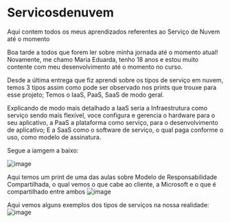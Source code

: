 # Servicosdenuvem
Aqui contem todos os meus aprendizados referentes ao Serviço de Nuvem até o momento

Boa tarde a todos que forem ler sobre minha jornada até o momento atual! 
Novamente, me chamo Maria Eduarda, tenho 18 anos e estou muito contente com meu desenvolvimento até o momento no curso.

Desde a última entrega que fiz aprendi sobre os tipos de serviço em nuvem, temos 3 tipos assim como pode ser observado nos prints que trouxe para esse projeto; Temos o IaaS, PaaS, SaaS de modo geral.

Explicando de modo mais detalhado a IaaS seria a Infraestrutura como serviço sendo mais flexível, voce configura e gerencia o hardware para o seu aplicativo, a PaaS a plataforma como serviço, para o desenvolvimento de aplicativo; E a SaaS como o software de serviço, o qual paga conforme o uso, como modelo de assinatura.

Segue a iamgem a baixo:

![image](https://github.com/user-attachments/assets/8fd3f3b5-f6da-47f8-9cc5-2c2f990ce3d2)

Aqui temos um print de uma das aulas sobre Modelo de Responsabilidade Compartilhada, o qual vemos o que cabe ao cliente, a Microsoft e o que é compartilhado entre ambos
![image](https://github.com/user-attachments/assets/5cc84e11-f71f-426d-a942-0334c37ba2a7)

Aqui vemos alguns exemplos dos tipos de serviços na nossa realidade:
![image](https://github.com/user-attachments/assets/96c468eb-a821-4ec2-aff2-c770f10090fa)

